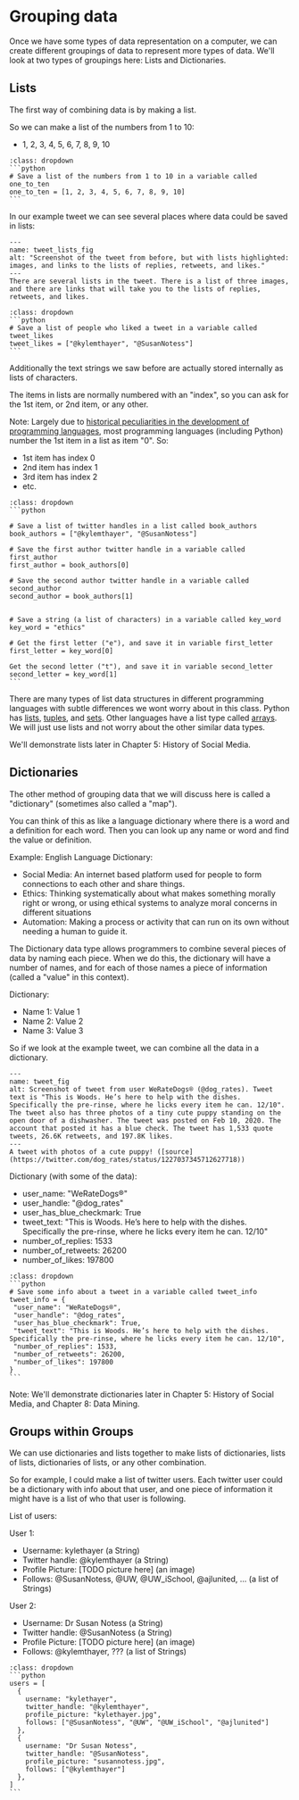 # Grouping data

Once we have some types of data representation on a computer, we can create different groupings of data to represent more types of data. We'll look at two types of groupings here: Lists and Dictionaries.

## Lists
The first way of combining data is by making a list.

So we can make a list of the numbers from 1 to 10:
 - 1, 2, 3, 4, 5, 6, 7, 8, 9, 10

 ````{admonition} Click to see example Python code
 :class: dropdown
 ```python
 # Save a list of the numbers from 1 to 10 in a variable called one_to_ten
 one_to_ten = [1, 2, 3, 4, 5, 6, 7, 8, 9, 10]
 ```
 ````

In our example tweet we can see several places where data could be saved in lists:

 ```{figure} dog_tweet_with_lists.png
 ---
 name: tweet_lists_fig
 alt: "Screenshot of the tweet from before, but with lists highlighted: images, and links to the lists of replies, retweets, and likes."
 ---
 There are several lists in the tweet. There is a list of three images, and there are links that will take you to the lists of replies, retweets, and likes.
 ```

 ````{admonition} Click to see example Python code
 :class: dropdown
 ```python
 # Save a list of people who liked a tweet in a variable called tweet_likes
 tweet_likes = ["@kylemthayer", "@SusanNotess"]
 ```
 ````

Additionally the text strings we saw before are actually stored internally as lists of characters.


The items in lists are normally numbered with an "index", so you can ask for the 1st item, or 2nd item, or any other.

Note: Largely due to [historical peculiarities in the development of programming languages](https://en.wikipedia.org/wiki/Zero-based_numbering#Origin), most programming languages (including Python) number the 1st item in a list as item "0". So:
- 1st item has index 0
- 2nd item has index 1
- 3rd item has index 2
- etc.

````{admonition} Click to see example Python code
:class: dropdown
```python

# Save a list of twitter handles in a list called book_authors
book_authors = ["@kylemthayer", "@SusanNotess"]

# Save the first author twitter handle in a variable called first_author
first_author = book_authors[0]

# Save the second author twitter handle in a variable called second_author
second_author = book_authors[1]


# Save a string (a list of characters) in a variable called key_word
key_word = "ethics"

# Get the first letter ("e"), and save it in variable first_letter
first_letter = key_word[0]

Get the second letter ("t"), and save it in variable second_letter
second_letter = key_word[1]
```
````

There are many types of list data structures in different programming languages with subtle differences we wont worry about in this class. Python has [lists](https://www.w3schools.com/python/python_lists.asp), [tuples](https://www.w3schools.com/python/python_tuples.asp), and [sets](https://www.w3schools.com/python/python_sets.asp). Other languages have a list type called [arrays](https://en.wikipedia.org/wiki/Array_data_type). We will just use lists and not worry about the other similar data types.

We'll demonstrate lists later in Chapter 5: History of Social Media.

## Dictionaries
The other method of grouping data that we will discuss here is called a "dictionary" (sometimes also called a "map").

You can think of this as like a language dictionary where there is a word and a definition for each word. Then you can look up any name or word and find the value or definition.

Example: English Language Dictionary:
- Social Media: An internet based platform used for people to form connections to each other and share things.
- Ethics: Thinking systematically about what makes something morally right or wrong, or using ethical systems to analyze moral concerns in different situations
- Automation: Making a process or activity that can run on its own without needing a human to guide it.

The Dictionary data type allows programmers to combine several pieces of data by naming each piece. When we do this, the dictionary will have a number of names, and for each of those names a piece of information (called a "value" in this context).

Dictionary:
- Name 1: Value 1
- Name 2: Value 2
- Name 3: Value 3

So if we look at the example tweet, we can combine all the data in a dictionary.
```{figure} dog_tweet.png
---
name: tweet_fig
alt: Screenshot of tweet from user WeRateDogs® (@dog_rates). Tweet text is "This is Woods. He’s here to help with the dishes. Specifically the pre-rinse, where he licks every item he can. 12/10". The tweet also has three photos of a tiny cute puppy standing on the open door of a dishwasher. The tweet was posted on Feb 10, 2020. The account that posted it has a blue check. The tweet has 1,533 quote tweets, 26.6K retweets, and 197.8K likes.
---
A tweet with photos of a cute puppy! ([source](https://twitter.com/dog_rates/status/1227037345712627718))
```

Dictionary (with some of the data):
 - user_name: "WeRateDogs®"
 - user_handle: "@dog_rates"
 - user_has_blue_checkmark: True
 - tweet_text: "This is Woods. He’s here to help with the dishes. Specifically the pre-rinse, where he licks every item he can. 12/10"
 - number_of_replies: 1533
 - number_of_retweets: 26200
 - number_of_likes: 197800

 ````{admonition} Click to see example Python code
 :class: dropdown
 ```python
 # Save some info about a tweet in a variable called tweet_info
 tweet_info = {
  "user_name": "WeRateDogs®",
  "user_handle": "@dog_rates",
  "user_has_blue_checkmark": True,
  "tweet_text": "This is Woods. He’s here to help with the dishes. Specifically the pre-rinse, where he licks every item he can. 12/10",
  "number_of_replies": 1533,
  "number_of_retweets": 26200,
  "number_of_likes": 197800
}
 ```
 ````


Note: We'll demonstrate dictionaries later in Chapter 5: History of Social Media, and Chapter 8: Data Mining.


## Groups within Groups
We can use dictionaries and lists together to make lists of dictionaries, lists of lists, dictionaries of lists, or any other combination.

So for example, I could make a list of twitter users. Each twitter user could be a dictionary with info about that user, and one piece of information it might have is a list of who that user is following.

List of users:

User 1:
- Username: kylethayer (a String)
- Twitter handle: @kylemthayer (a String)
- Profile Picture: [TODO picture here] (an image)
- Follows: @SusanNotess, @UW, @UW_iSchool, @ajlunited, ... (a list of Strings)

User 2:
- Username: Dr Susan Notess (a String)
- Twitter handle: @SusanNotess (a String)
- Profile Picture: [TODO picture here] (an image)
- Follows: @kylemthayer, ??? (a list of Strings)


````{admonition} Click to see example Python code
:class: dropdown
```python
users = [
  {
    username: "kylethayer",
    twitter_handle: "@kylemthayer",
    profile_picture: "kylethayer.jpg",
    follows: ["@SusanNotess", "@UW", "@UW_iSchool", "@ajlunited"]
  },
  {
    username: "Dr Susan Notess",
    twitter_handle: "@SusanNotess",
    profile_picture: "susannotess.jpg",
    follows: ["@kylemthayer"]
  },
]
```
````
